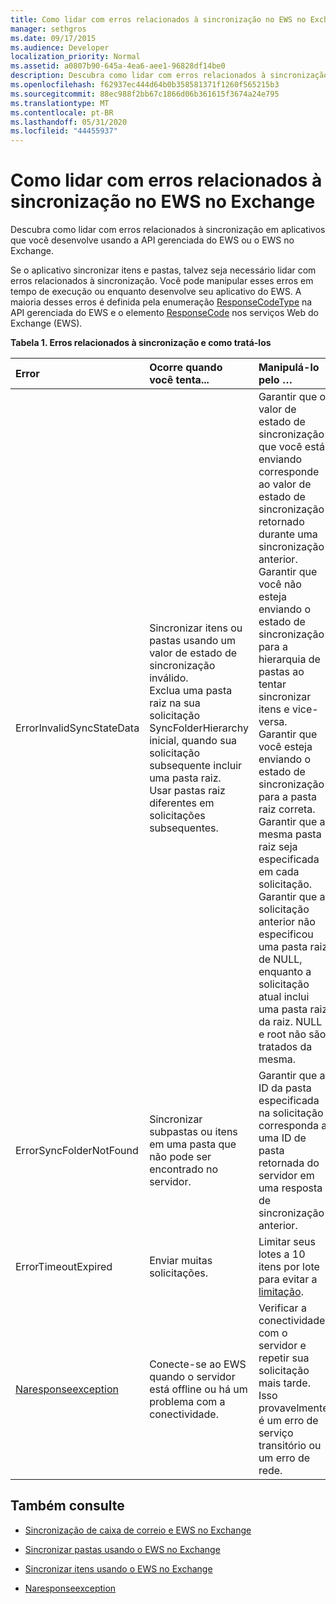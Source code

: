 ```yaml
---
title: Como lidar com erros relacionados à sincronização no EWS no Exchange
manager: sethgros
ms.date: 09/17/2015
ms.audience: Developer
localization_priority: Normal
ms.assetid: a0807b90-645a-4ea6-aee1-96828df14be0
description: Descubra como lidar com erros relacionados à sincronização em aplicativos que você desenvolve usando a API gerenciada do EWS ou o EWS no Exchange.
ms.openlocfilehash: f62937ec444d64b0b358581371f1260f565215b3
ms.sourcegitcommit: 88ec988f2bb67c1866d06b361615f3674a24e795
ms.translationtype: MT
ms.contentlocale: pt-BR
ms.lasthandoff: 05/31/2020
ms.locfileid: "44455937"
---
```

# <a name="handling-synchronization-related-errors-in-ews-in-exchange"></a>Como lidar com erros relacionados à sincronização no EWS no Exchange

Descubra como lidar com erros relacionados à sincronização em aplicativos que você desenvolve usando a API gerenciada do EWS ou o EWS no Exchange.
  
Se o aplicativo sincronizar itens e pastas, talvez seja necessário lidar com erros relacionados à sincronização. Você pode manipular esses erros em tempo de execução ou enquanto desenvolve seu aplicativo do EWS. A maioria desses erros é definida pela enumeração [ResponseCodeType](https://msdn.microsoft.com/library/exchangewebservices.responsecodetype%28v=exchg.80%29.aspx) na API gerenciada do EWS e o elemento [ResponseCode](https://msdn.microsoft.com/library/aa580757%28v=exchg.150%29.aspx) nos serviços Web do Exchange (EWS). 
  
**Tabela 1. Erros relacionados à sincronização e como tratá-los**

|**Error**|**Ocorre quando você tenta...**|**Manipulá-lo pelo …**|
|:-----|:-----|:-----|
|ErrorInvalidSyncStateData  <br/> | Sincronizar itens ou pastas usando um valor de estado de sincronização inválido.  <br/>  Exclua uma pasta raiz na sua solicitação SyncFolderHierarchy inicial, quando sua solicitação subsequente incluir uma pasta raiz.  <br/>  Usar pastas raiz diferentes em solicitações subsequentes.  <br/> | Garantir que o valor de estado de sincronização que você está enviando corresponde ao valor de estado de sincronização retornado durante uma sincronização anterior.  <br/>  Garantir que você não esteja enviando o estado de sincronização para a hierarquia de pastas ao tentar sincronizar itens e vice-versa.  <br/>  Garantir que você esteja enviando o estado de sincronização para a pasta raiz correta.  <br/>  Garantir que a mesma pasta raiz seja especificada em cada solicitação.  <br/>  Garantir que a solicitação anterior não especificou uma pasta raiz de NULL, enquanto a solicitação atual inclui uma pasta raiz da raiz. NULL e root não são tratados da mesma.  <br/> |
|ErrorSyncFolderNotFound  <br/> |Sincronizar subpastas ou itens em uma pasta que não pode ser encontrado no servidor.  <br/> |Garantir que a ID da pasta especificada na solicitação corresponda a uma ID de pasta retornada do servidor em uma resposta de sincronização anterior.  <br/> |
|ErrorTimeoutExpired  <br/> |Enviar muitas solicitações.  <br/> |Limitar seus lotes a 10 itens por lote para evitar a [limitação](ews-throttling-in-exchange.md).  <br/> |
|[Naresponseexception](https://msdn.microsoft.com/library/microsoft.exchange.webservices.data.serviceresponseexception%28v=exchg.80%29.aspx) <br/> |Conecte-se ao EWS quando o servidor está offline ou há um problema com a conectividade.  <br/> |Verificar a conectividade com o servidor e repetir sua solicitação mais tarde. Isso provavelmente é um erro de serviço transitório ou um erro de rede.  <br/> |
   
## <a name="see-also"></a>Também consulte


- [Sincronização de caixa de correio e EWS no Exchange](mailbox-synchronization-and-ews-in-exchange.md)
    
- [Sincronizar pastas usando o EWS no Exchange](how-to-synchronize-folders-by-using-ews-in-exchange.md)
    
- [Sincronizar itens usando o EWS no Exchange](how-to-synchronize-items-by-using-ews-in-exchange.md)
    
- [Naresponseexception](https://msdn.microsoft.com/library/microsoft.exchange.webservices.data.serviceresponseexception%28v=exchg.80%29.aspx)
    

